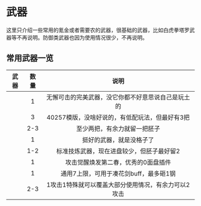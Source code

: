 # 武器

这里只介绍一些常用的氪金或者需要农的武器，很基础的武器，比如白虎拳塔罗武器等不再说明。防御类武器也因为使用情况很少，不再说明。

## 常用武器一览

| 武器 | <div min-w-30px>数量</div> | 说明 |
|:----:|:----:|:---:|
| <MyImg type='weapon' id='1040022900' name='赫伦汀' /> | 1   | 无懈可击的完美武器，没它你都不好意思说自己是玩土的 |
| <MyImg type='weapon' id='1040420500' name='土龙杖' /> | 3   | 40257模版，没啥好说的，有低配玩法，但最好有3把 |
| <MyImg type='weapon' id='1040618200' name='约定拳' /> | 2-3 | 至少两把，有余力就留一把胚子 |
| <MyImg type='weapon' id='1040910000' name='该隐刀' /> | 1   | 挺好的武器，就是没格子了 |
| <MyImg type='weapon' id='1040020900' name='芬剑'/>    | 1-2 | 标准技炼武器，现在进盘较少，但胚子最好留2 |
| <MyImg type='weapon' id='1040110600' name='神盾短' /> | 1   | 攻击觉醒焕发第二春，优秀的0面盘插件 |
| <MyImg type='weapon' id='1040001400' name='老头剑' /> | 1   | 通用7上限，可用于凑花剑buff，最多砸1钢 |
| <MyImg type='weapon' id='1040116400' name='飞哥短' /> | 2-3 | 1攻击1特殊就可以覆盖大部分使用情况，有余力可以2攻击 |

